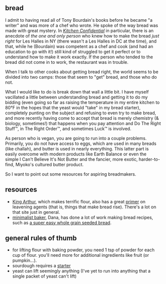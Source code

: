 bread
---
I admit to having read all of Tony Bourdain's books before he became "a writer" and was more of a chef who wrote. He spoke of the way bread was made with great mystery. In *[Kitchen Confidential](https://smile.amazon.com/Kitchen-Confidential-Updated-Adventures-Underbelly/dp/0060899220/)* in particular, there is an anecdote of *the one and only person* who knew how to make the bread *just right* for Les Halles in NY (there wasn't a Les Halles in DC at the time), and that, while he (Bourdain) was competent as a chef and cook (and had an education to go with it!) still kind of struggled to get it perfect or to understand how to make it work exactly. If the person who tended to the bread did not come in to work, the restaurant was in trouble.

When I talk to other cooks about getting bread right, the world seems to be divided into two camps: those that seem to "get" bread, and those who do not.

What I would like to do is break down that wall a little bit. I have myself vacillated a little between understanding bread and getting it to do my bidding (even going so far as raising the temperature in my entire kitchen to 80°F in the hopes that the yeast would "take" in my bread starter), completely punting on the subject and refusing to even try to make bread, and more recently having come to accept that bread is merely chemistry (& biology, sometimes!) that happens when you pay attention and Do The Right Stuff™, in The Right Order™, and sometimes Luck™ is involved.

As person who is vegan, you are going to run into a couple problems. Primarily, you do not have access to eggs, which are used in many breads (like challah), and butter is used in nearly everything. This latter part is easily overcome with modern products like Earth Balance or even the simple I Can't Believe It's Not Butter and the fancier, more exotic, harder-to-find, Miyoko's cultured butter product.

So I want to point out some resources for aspiring breadmakers.

resources
---
- [King Arthur](https://www.kingarthurflour.com/), which makes terrific flour, also has a great [primer](https://www.kingarthurflour.com/tips/quick-bread-primer.html) on leavening agents (that is, things that make bread rise). There's a lot on that site just in general.
- [minimalist baker](minimalistbaker), Dana, has done a lot of work making bread recipes, such as [a super easy whole grain seeded bread](http://minimalistbaker.com/the-easiest-whole-grain-seeded-bread/).

general rules of thumb
---
- for lifting flour with baking powder, you need 1 tsp of powder for each cup of flour. you'll need more for additional ingredients like fruit (or pumpkin...).
- sourdough requires a [starter](http://www.kingarthurflour.com/recipes/sourdough-starter-recipe)
- yeast can lift seemingly anything (I've yet to run into anything that a single packet of yeast can't lift)
